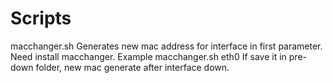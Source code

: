 # Scripts

macchanger.sh Generates new mac address for interface in first parameter. Need install macchanger. Example  macchanger.sh eth0
If save it in pre-down folder, new mac generate after interface down.
